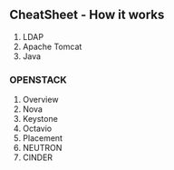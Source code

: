 ## CheatSheet - How it works

1. LDAP
2. Apache Tomcat
3. Java


### OPENSTACK
1. Overview
2. Nova 
3. Keystone
4. Octavio
5. Placement
6. NEUTRON
7. CINDER



